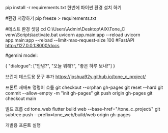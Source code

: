 pip install -r requirements.txt 한번에 파이썬 환경 설치 하기

#환경 저장하기
pip freeze > requirements.txt

#테스트 환경 셋팅
cd C:\Users\Admin\Desktop\AIX\Tone_C
venv\Scripts\activate.bat
uvicorn app.main:app --reload
uvicorn app.main:app --reload --limit-max-request-size 100
#FastAPI
http://127.0.0.1:8000/docs

#gemini model:

{
  "dialogue": ["안녕?", "오늘 뭐해?", "좋은 하루 보내!"]
}

브런치 데스트용 문구 추가
https://joshua92y.github.io/tone_c_project/

프론트 재배포 명령어 흐름
git checkout --orphan gh-pages
git reset --hard
git commit --allow-empty -m "init gh-pages"
git push origin gh-pages
git checkout main

빌드 흐름
cd tone_web
flutter build web --base-href="/tone_c_project/"
git subtree push --prefix=tone_web/build/web origin gh-pages

개발용 프론트 실행
